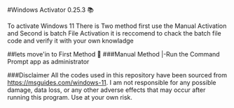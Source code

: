 #Windows Activator 0.25.3 📚

To activate Windows 11 There is Two method first use the Manual Activation and Second is batch File Activation it is reccomend to chack the batch file code and verify it with your own knowladge 

##lets move'in to First Method 🚀
###Manual Method
|-Run the Command Prompt app as administrator

###Disclaimer
All the codes used in this repository have been sourced from https://msguides.com/windows-11. I am not responsible for any possible damage, data loss, or any other adverse effects that may occur after running this program. Use at your own risk.